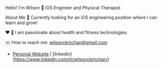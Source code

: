 Hello! I'm Wilson 👋
iOS Engineer and Physical Therapist

About Me
 🌱 Currently looking for an iOS engineering position where I can learn and grow!
 
 ♥️ 💪 I am passionate about health and fitness technologies.
 
 ✉️ How to reach me: wilsonckmchan@gmail.com

- [Personal Website](https://wilsonckmchan.com/) | [linkedin] (https://www.linkedin.com/in/wilsonckmchan/)

<!---
wilsonckm/wilsonckm is a ✨ special ✨ repository because its `README.md` (this file) appears on your GitHub profile.
You can click the Preview link to take a look at your changes.
--->

